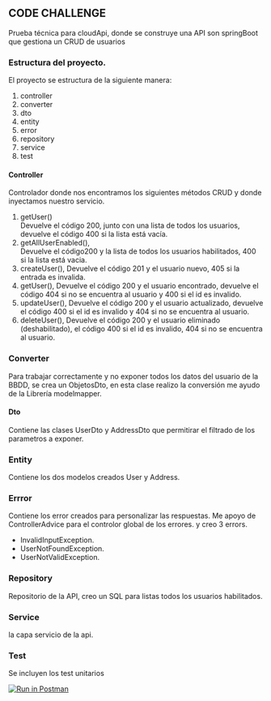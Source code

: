 


## CODE CHALLENGE

Prueba técnica para cloudApi, donde se construye una API son springBoot que gestiona un CRUD  de usuarios

### Estructura del proyecto.
 El proyecto se estructura de la siguiente manera:
  1. controller 
  2. converter
  3. dto
  4. entity
  5. error
  6. repository
  7. service
  8. test


#### Controller
  Controlador donde nos encontramos los siguientes métodos CRUD y donde inyectamos nuestro servicio.
   1. getUser()  
    Devuelve el código 200, junto con una lista de todos los usuarios, devuelve el código 400 si la lista está vacía.
   2. getAllUserEnabled(),  
    Devuelve el código200 y la lista de todos los usuarios habilitados, 400 si la lista está vacia.
   3. createUser(), 
    Devuelve el código 201 y el usuario nuevo, 405 si la entrada es invalida.
   4. getUser(), 
    Devuelve el código 200 y el usuario encontrado, devuelve el código 404 si no se encuentra al usuario y 400 si el id es invalido.
   5. updateUser(), 
   Devuelve el código 200 y el usuario actualizado, devuelve el código 400 si el id es invalido y 404 si no se encuentra al usuario.
   6. deleteUser(), 
   Devuelve el código 200 y el usuario eliminado (deshabilitado), el código  400 si el id es invalido, 404 si no se encuentra al usuario.
   
   
 ### Converter
   Para trabajar correctamente y no exponer todos los datos del usuario de la BBDD, se crea un ObjetosDto, en esta clase realizo la conversión me 
   ayudo de la Librería modelmapper.
   
 #### Dto
 Contiene las clases UserDto y AddressDto que permitirar el filtrado de los parametros a exponer.
 
 ### Entity
 Contiene los dos modelos creados User y Address.
 
 ### Errror
 Contiene los error creados para personalizar las respuestas. Me apoyo de ControllerAdvice para el controlor global de los errores.
 y creo 3 errors.
  * InvalidInputException.
  * UserNotFoundException.
  * UserNotValidException.
  
  ### Repository
  Repositorio de la API, creo un SQL para listas todos los usuarios habilitados.
  
  ### Service
  la capa servicio de la api.
  
  ### Test
  Se incluyen los test unitarios
  
 
  
  
  
  
  

 

[![Run in Postman](https://run.pstmn.io/button.svg)](https://app.getpostman.com/run-collection/a10b0ad51a2f8ff58ab7)


